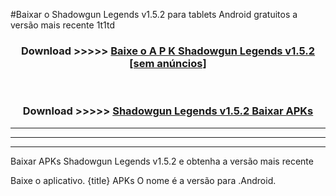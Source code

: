#Baixar o Shadowgun Legends v1.5.2  para tablets Android gratuitos a versão mais recente 1t1td


<div align="center">
<h3>Download >>>>> <a href="https://pt-web.web.app/?pt= Shadowgun Legends v1.5.2">Baixe o A P K Shadowgun Legends v1.5.2 [sem anúncios]</a></h3><br>

<h3>Download >>>>> <a href="https://pt-web.web.app/?pt= Shadowgun Legends v1.5.2">Shadowgun Legends v1.5.2 Baixar APKs</a></h3>
</div>

----------------------------------------------------------

----------------------------------------------------------

----------------------------------------------------------

Baixar APKs Shadowgun Legends v1.5.2 e obtenha a versão mais recente

Baixe o aplicativo. {title} APKs O nome é a versão para .Android.


